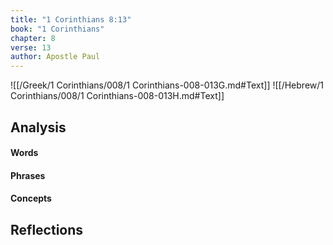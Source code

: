 ```yaml
---
title: "1 Corinthians 8:13"
book: "1 Corinthians"
chapter: 8
verse: 13
author: Apostle Paul
---
```

![[/Greek/1 Corinthians/008/1 Corinthians-008-013G.md#Text]]
![[/Hebrew/1 Corinthians/008/1 Corinthians-008-013H.md#Text]]

## Analysis

#### Words

#### Phrases

#### Concepts

## Reflections
